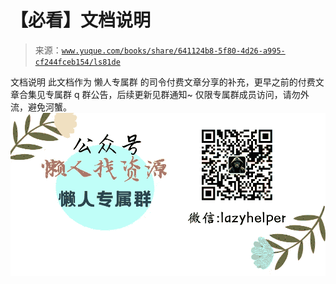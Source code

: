 # 【必看】文档说明

> 来源：[`www.yuque.com/books/share/641124b8-5f80-4d26-a995-cf244fceb154/ls81de`](https://www.yuque.com/books/share/641124b8-5f80-4d26-a995-cf244fceb154/ls81de)

<ne-h1 id="UT8Yg" data-lake-id="UT8Yg"><ne-heading-ext><ne-heading-anchor></ne-heading-anchor><ne-heading-fold></ne-heading-fold></ne-heading-ext><ne-heading-content><ne-text id="u95be9a3b">文档说明</ne-text></ne-heading-content></ne-h1> <ne-p id="6346898b3e3124c384a69ac982ded5a5" data-lake-id="6346898b3e3124c384a69ac982ded5a5"><ne-text id="uab5f38ac">此文档作为 懒人专属群 的司令付费文章分享的补充，更早之前的付费文章合集见专属群 q 群公告，后续更新见群通知~</ne-text></ne-p> <ne-p id="98c52ae1b09750b096bb46f7d2087fd7" data-lake-id="98c52ae1b09750b096bb46f7d2087fd7"><ne-text id="u8af94644">仅限专属群成员访问，请勿外流，避免河蟹。</ne-text></ne-p> <ne-p id="8aa8b5daf9c271dd1c6c5aa44961b76d" data-lake-id="8aa8b5daf9c271dd1c6c5aa44961b76d"><ne-card data-card-name="image" data-card-type="inline" id="L8BdV" data-event-boundary="card">![](img/81e2dd1a1807832385ae15db6479670d.png)</ne-card></ne-p>